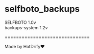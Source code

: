 # selfboto_backups
SELFBOTO 1.0v  
backups-system 1.2v

==============================

Made by HotDrify❤️
